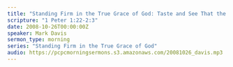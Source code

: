 ```yaml
---
title: "Standing Firm in the True Grace of God: Taste and See That the Lord Is Good"
scripture: "1 Peter 1:22-2:3"
date: 2008-10-26T00:00:00Z
speaker: Mark Davis
sermon_type: morning
series: "Standing Firm in the True Grace of God"
audio: https://pcpcmorningsermons.s3.amazonaws.com/20081026_davis.mp3 
---
```



